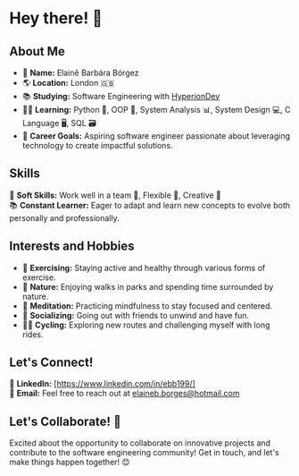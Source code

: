 # Hey there! 👋

## About Me

- 🌟 **Name:** Elainê Barbára Bórgez
- 🌎 **Location:** London 🇬🇧  
- 📚 **Studying:** Software Engineering with [HyperionDev](https://www.hyperiondev.com/)  
- 👩‍💻 **Learning:** Python 🐍, OOP 🧠, System Analysis 📊, System Design 💻, C Language 🖥️, SQL 🗃️
- 🚀 **Career Goals:** Aspiring software engineer passionate about leveraging technology to create impactful solutions.

## Skills

💼 **Soft Skills:** Work well in a team 👯, Flexible 🤸, Creative 🎨  
📚 **Constant Learner:** Eager to adapt and learn new concepts to evolve both personally and professionally.

## Interests and Hobbies

- 💪 **Exercising:** Staying active and healthy through various forms of exercise.
- 🌳 **Nature:** Enjoying walks in parks and spending time surrounded by nature.
- 🧘 **Meditation:** Practicing mindfulness to stay focused and centered.
- 👫 **Socializing:** Going out with friends to unwind and have fun.
- 🚴‍♀️ **Cycling:** Exploring new routes and challenging myself with long rides.

## Let's Connect!

🔗 **LinkedIn:** [https://www.linkedin.com/in/ebb199/]  
📧 **Email:** Feel free to reach out at elaineb.borges@hotmail.com

## Let's Collaborate! 🚀


Excited about the opportunity to collaborate on innovative projects and contribute to the software engineering community! Get in touch, and let's make things happen together! 😊
